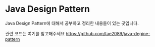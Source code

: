 # Java Design Pattern

Java Design Pattern에 대해서 공부하고 정리한 내용들이 있는 곳입니다.

관련 코드는 여기를 참고해주세요
https://github.com/tae2089/java-degine-pattern

